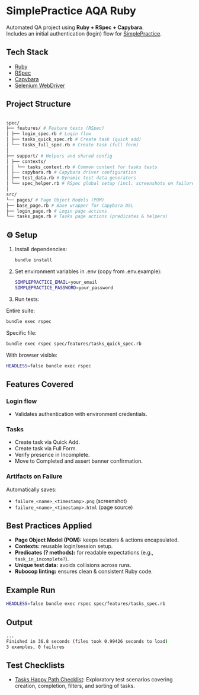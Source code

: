 # SimplePractice AQA Ruby

Automated QA project using **Ruby + RSpec + Capybara**.  
Includes an initial authentication (login) flow for [SimplePractice](https://secure.simplepractice.com).

## Tech Stack

- [Ruby](https://www.ruby-lang.org/)
- [RSpec](https://rspec.info/)
- [Capybara](https://teamcapybara.github.io/capybara/)
- [Selenium WebDriver](https://www.selenium.dev/documentation/webdriver/)

## Project Structure

```bash

spec/
├── features/ # Feature tests (RSpec)
│ ├── login_spec.rb # Login flow
│ ├── tasks_quick_spec.rb # Create task (quick add)
│ └── tasks_full_spec.rb # Create task (full form)
│
├── support/ # Helpers and shared config
│ ├── contexts/
│ │ └── tasks_context.rb # Common context for tasks tests
│ ├── capybara.rb # Capybara driver configuration
│ ├── test_data.rb # Dynamic test data generators
│ └── spec_helper.rb # RSpec global setup (incl. screenshots on failure)
│
src/
└── pages/ # Page Object Models (POM)
├── base_page.rb # Base wrapper for Capybara DSL
├── login_page.rb # Login page actions
└── tasks_page.rb # Tasks page actions (predicates & helpers)

```

## ⚙️ Setup

1. Install dependencies:

   ```bash
   bundle install

   ```

2. Set environment variables in .env (copy from .env.example):
   ```bash
   SIMPLEPRACTICE_EMAIL=your_email
   SIMPLEPRACTICE_PASSWORD=your_password
   ```
3. Run tests:

Entire suite:

```bash
bundle exec rspec
```

Specific file:

```bash
bundle exec rspec spec/features/tasks_quick_spec.rb
```

With browser visible:

```bash
HEADLESS=false bundle exec rspec
```

## Features Covered

### Login flow

- Validates authentication with environment credentials.

### Tasks

- Create task via Quick Add.
- Create task via Full Form.
- Verify presence in Incomplete.
- Move to Completed and assert banner confirmation.

### Artifacts on Failure

Automatically saves:

- `failure_<name>_<timestamp>.png` (screenshot)
- `failure_<name>_<timestamp>.html` (page source)

## Best Practices Applied

- **Page Object Model (POM):** keeps locators & actions encapsulated.
- **Contexts:** reusable login/session setup.
- **Predicates (? methods):** for readable expectations (e.g., `task_in_incomplete?`).
- **Unique test data:** avoids collisions across runs.
- **Rubocop linting:** ensures clean & consistent Ruby code.

## Example Run

```bash
HEADLESS=false bundle exec rspec spec/features/tasks_spec.rb
```

## Output

```bash
...
Finished in 36.8 seconds (files took 0.99426 seconds to load)
3 examples, 0 failures
```

## Test Checklists

- [Tasks Happy Path Checklist](./TASKS_CHECKLIST.md): Exploratory test scenarios covering creation, completion, filters, and sorting of tasks.
